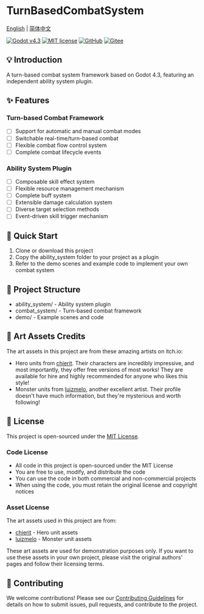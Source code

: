 # TurnBasedCombatSystem

[English](README.md) | [简体中文](README.zh-CN.md)

[![Godot v4.3](https://img.shields.io/badge/Godot-v4.3-%23478cbf)](https://godotengine.org/)
[![MIT license](https://img.shields.io/badge/license-MIT-brightgreen.svg)](LICENSE)
[![GitHub](https://img.shields.io/badge/GitHub-Repository-black?logo=github)](https://github.com/YOUR_USERNAME/TurnBasedCombatSystem)
[![Gitee](https://img.shields.io/badge/Gitee-Repository-red?logo=gitee)](https://gitee.com/YOUR_USERNAME/TurnBasedCombatSystem)

## 💡 Introduction

A turn-based combat system framework based on Godot 4.3, featuring an independent ability system plugin.

## ✨ Features

### Turn-based Combat Framework

- [ ] Support for automatic and manual combat modes
- [ ] Switchable real-time/turn-based combat
- [ ] Flexible combat flow control system
- [ ] Complete combat lifecycle events

### Ability System Plugin

- [ ] Composable skill effect system
- [ ] Flexible resource management mechanism
- [ ] Complete buff system
- [ ] Extensible damage calculation system
- [ ] Diverse target selection methods
- [ ] Event-driven skill trigger mechanism

## 🚀 Quick Start

1. Clone or download this project
2. Copy the ability_system folder to your project as a plugin
3. Refer to the demo scenes and example code to implement your own combat system

## 📁 Project Structure

- ability_system/ - Ability system plugin
- combat_system/ - Turn-based combat framework
- demo/ - Example scenes and code

## 🎨 Art Assets Credits

The art assets in this project are from these amazing artists on itch.io:

- Hero units from [chierit](https://chierit.itch.io/). Their characters are incredibly impressive, and most importantly, they offer free versions of most works! They are available for hire and highly recommended for anyone who likes this style!
- Monster units from [luizmelo](https://luizmelo.itch.io/), another excellent artist. Their profile doesn't have much information, but they're mysterious and worth following!

## 📄 License

This project is open-sourced under the [MIT License](LICENSE).

### Code License

- All code in this project is open-sourced under the MIT License
- You are free to use, modify, and distribute the code
- You can use the code in both commercial and non-commercial projects
- When using the code, you must retain the original license and copyright notices

### Asset License

The art assets used in this project are from:

- [chierit](https://chierit.itch.io/) - Hero unit assets
- [luizmelo](https://luizmelo.itch.io/) - Monster unit assets

These art assets are used for demonstration purposes only. If you want to use these assets in your own project, please visit the original authors' pages and follow their licensing terms.

## 🤝 Contributing

We welcome contributions! Please see our [Contributing Guidelines](CONTRIBUTING.en.md) for details on how to submit issues, pull requests, and contribute to the project.
